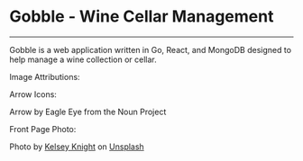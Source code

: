 # Gobble - Wine Cellar Management

---

Gobble is a web application written in Go, React, and MongoDB designed to help manage a wine collection or cellar.



Image Attributions:

Arrow Icons:

Arrow by Eagle Eye from the Noun Project

Front Page Photo:

Photo by <a href="https://unsplash.com/@kelsoknight?utm_source=unsplash&utm_medium=referral&utm_content=creditCopyText">Kelsey Knight</a> on <a href="https://unsplash.com/s/photos/wine?utm_source=unsplash&utm_medium=referral&utm_content=creditCopyText">Unsplash</a>
  
